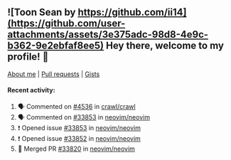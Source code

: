 ## ![Toon Sean by https://github.com/ii14](https://github.com/user-attachments/assets/3e375adc-98d8-4e9c-b362-9e2ebfaf8ee5) Hey there, welcome to my profile! 👋

[About me](https://seandewar.github.io/)
 | [Pull requests](https://github.com/search?p=1&q=author%3Aseandewar+is%3Apr)
 | [Gists](https://gist.github.com/seandewar)

#### Recent activity:

<!--START_SECTION:activity-->
1. 🗣 Commented on [#4536](https://github.com/crawl/crawl/issues/4536#issuecomment-2853886967) in [crawl/crawl](https://github.com/crawl/crawl)
2. 🗣 Commented on [#33853](https://github.com/neovim/neovim/issues/33853#issuecomment-2850665481) in [neovim/neovim](https://github.com/neovim/neovim)
3. ❗ Opened issue [#33853](https://github.com/neovim/neovim/issues/33853) in [neovim/neovim](https://github.com/neovim/neovim)
4. ❗ Opened issue [#33852](https://github.com/neovim/neovim/issues/33852) in [neovim/neovim](https://github.com/neovim/neovim)
5. 🎉 Merged PR [#33820](https://github.com/neovim/neovim/pull/33820) in [neovim/neovim](https://github.com/neovim/neovim)
<!--END_SECTION:activity-->
